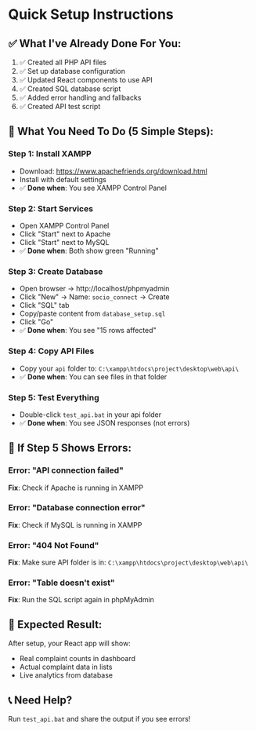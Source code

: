 # Quick Setup Instructions

## ✅ What I've Already Done For You:
1. ✅ Created all PHP API files
2. ✅ Set up database configuration 
3. ✅ Updated React components to use API
4. ✅ Created SQL database script
5. ✅ Added error handling and fallbacks
6. ✅ Created API test script

## 🔧 What You Need To Do (5 Simple Steps):

### Step 1: Install XAMPP
- Download: https://www.apachefriends.org/download.html
- Install with default settings
- ✅ **Done when**: You see XAMPP Control Panel

### Step 2: Start Services
- Open XAMPP Control Panel
- Click "Start" next to Apache
- Click "Start" next to MySQL
- ✅ **Done when**: Both show green "Running"

### Step 3: Create Database
- Open browser → http://localhost/phpmyadmin
- Click "New" → Name: `socio_connect` → Create
- Click "SQL" tab
- Copy/paste content from `database_setup.sql`
- Click "Go"
- ✅ **Done when**: You see "15 rows affected"

### Step 4: Copy API Files
- Copy your `api` folder to: `C:\xampp\htdocs\project\desktop\web\api\`
- ✅ **Done when**: You can see files in that folder

### Step 5: Test Everything
- Double-click `test_api.bat` in your api folder
- ✅ **Done when**: You see JSON responses (not errors)

## 🚨 If Step 5 Shows Errors:

### Error: "API connection failed"
**Fix**: Check if Apache is running in XAMPP

### Error: "Database connection error"  
**Fix**: Check if MySQL is running in XAMPP

### Error: "404 Not Found"
**Fix**: Make sure API folder is in: `C:\xampp\htdocs\project\desktop\web\api\`

### Error: "Table doesn't exist"
**Fix**: Run the SQL script again in phpMyAdmin

## 🎯 Expected Result:
After setup, your React app will show:
- Real complaint counts in dashboard
- Actual complaint data in lists
- Live analytics from database

## 📞 Need Help?
Run `test_api.bat` and share the output if you see errors!